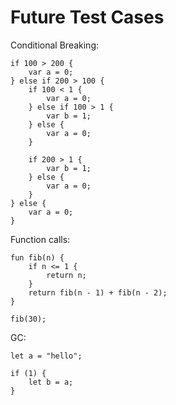# Future Test Cases

Conditional Breaking:

```
if 100 > 200 {
    var a = 0;
} else if 200 > 100 {
    if 100 < 1 {
        var a = 0;
    } else if 100 > 1 {
        var b = 1;
    } else {
        var a = 0;
    }

    if 200 > 1 {
        var b = 1;
    } else {
        var a = 0;
    }
} else {
    var a = 0;
}
```

Function calls:

```
fun fib(n) {
    if n <= 1 {
        return n;
    }
    return fib(n - 1) + fib(n - 2);
}

fib(30);
```

GC:

```
let a = "hello";

if (1) {
    let b = a;
}
```
